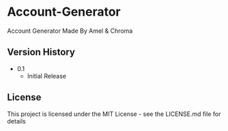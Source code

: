 # Account-Generator
Account Generator Made By Amel &amp; Chroma

## Version History

* 0.1
    * Initial Release

## License

This project is licensed under the MIT License - see the LICENSE.md file for details
